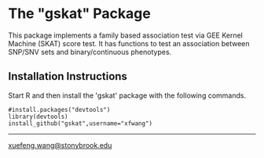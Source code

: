 # The "gskat" Package

This package implements a family based association test via GEE Kernel Machine (SKAT) score test. It has functions to test an association between SNP/SNV sets and binary/continuous phenotypes.


Installation Instructions
-------------------------
Start R and then install the 'gskat' package with the following commands.
```
#install.packages("devtools")
library(devtools)
install_github("gskat",username="xfwang")
```


-------------------------
xuefeng.wang@stonybrook.edu
